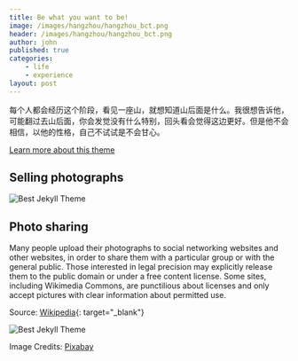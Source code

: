 ```yaml
---
title: Be what you want to be!
image: /images/hangzhou/hangzhou_bct.png
header: /images/hangzhou/hangzhou_bct.png
author: john
published: true
categories: 
    - life
    - experience
layout: post
---
```


每个人都会经历这个阶段，看见一座山，就想知道山后面是什么。我很想告诉他，可能翻过去山后面，你会发觉没有什么特别，回头看会觉得这边更好。但是他不会相信，以他的性格，自己不试试是不会甘心。 



[Learn more about this theme]({{site.baseurl}}/about/)

## Selling photographs


![Best Jekyll Theme]({{site.baseurl}}/images/Precious_Stone_Hill.jpg)




## Photo sharing    

Many people upload their photographs to social networking websites and other websites, in order to share them with a particular group or with the general public. Those interested in legal precision may explicitly release them to the public domain or under a free content license. Some sites, including Wikimedia Commons, are punctilious about licenses and only accept pictures with clear information about permitted use.

Source: [Wikipedia](http://www.absolutechinatours.com/Hangzhou-attractions/top-hangzhou-hiking-routes-5157.html){: target="_blank"}

![Best Jekyll Theme](http://www.absolutechinatours.com/images/logo.png)

Image Credits: [Pixabay](http://www.absolutechinatours.com/Hangzhou-attractions/top-hangzhou-hiking-routes-5157.html)